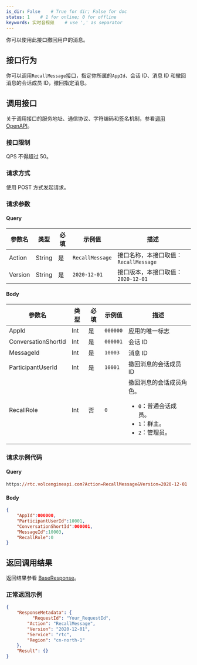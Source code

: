 ```yaml
---
is_dir: False    # True for dir; False for doc
status: 1    # 1 for online; 0 for offline
keywords: 实时音视频    # use ',' as separator
---
```


你可以使用此接口撤回用户的消息。

## 接口行为

你可以调用`RecallMessage`接口，指定你所属的`AppId`、会话 ID、消息 ID 和撤回消息的会话成员 ID，撤回指定消息。
## 调用接口

关于调用接口的服务地址、通信协议、字符编码和签名机制，参看[调用 OpenAPI](412251)。
### 接口限制

QPS 不得超过 50。
### 请求方式

使用 POST 方式发起请求。

### 请求参数

#### Query

| **参数名** | **类型** | **必填** | **示例值** | **描述** |
| --- | --- | --- | --- | --- |
| Action | String | 是 | `RecallMessage` |  接口名称，本接口取值：`RecallMessage`|
| Version | String | 是 | `2020-12-01` | 接口版本，本接口取值：`2020-12-01` |

#### Body

| **参数名** | **类型** | **必填** | **示例值** |**描述** |
| --- | --- | --- | --- |--- |
| AppId | Int | 是 |`000000` | 应用的唯一标志 |
| ConversationShortId | Int |是 | `000001` | 会话 ID |
| MessageId| Int |是 | `10003` | 消息 ID |
| ParticipantUserId | Int |是 | `10001`| 撤回消息的会话成员 ID |
| RecallRole | Int |否 | `0`| 撤回消息的会话成员角色。<ul><li> `0`：普通会话成员。</li><li> `1`：群主。</li><li>`2`：管理员。</li></ul>|

### 请求示例代码

#### Query

```postscript
https://rtc.volcengineapi.com?Action=RecallMessage&Version=2020-12-01
```

#### Body

```json
{
    "AppId":000000,
    "ParticipantUserId":10001,
    "ConversationShortId":000001,
    "MessageId":10003,
    "RecallRole":0
}
```
## 返回调用结果

返回结果参看 [BaseResponse](192711.md#baseresponse)。


### 正常返回示例

```json
{
    "ResponseMetadata": {
	      "RequestId": "Your_RequestId",    
        "Action": "RecallMessage",
        "Version": "2020-12-01",
        "Service": "rtc",        
        "Region": "cn-north-1"
    },
    "Result": {}
}
```
